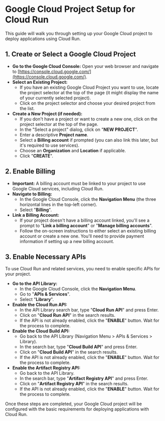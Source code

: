# Google Cloud Project Setup for Cloud Run

This guide will walk you through setting up your Google Cloud project to deploy applications using Cloud Run.

## 1. Create or Select a Google Cloud Project

*   **Go to the Google Cloud Console:** Open your web browser and navigate to [https://console.cloud.google.com/](https://console.cloud.google.com/).
*   **Select an Existing Project:**
    *   If you have an existing Google Cloud Project you want to use, locate the project selector at the top of the page (it might display the name of your currently selected project).
    *   Click on the project selector and choose your desired project from the list.
*   **Create a New Project (if needed):**
    *   If you don't have a project or want to create a new one, click on the project selector at the top of the page.
    *   In the "Select a project" dialog, click on "**NEW PROJECT**".
    *   Enter a descriptive **Project name**.
    *   Select a **Billing account** if prompted (you can also link this later, but it's required to use services).
    *   Choose an **Organization** and **Location** if applicable.
    *   Click "**CREATE**".

## 2. Enable Billing

*   **Important:** A billing account must be linked to your project to use Google Cloud services, including Cloud Run.
*   **Navigate to Billing:**
    *   In the Google Cloud Console, click the **Navigation Menu** (the three horizontal lines in the top-left corner).
    *   Select "**Billing**".
*   **Link a Billing Account:**
    *   If your project doesn't have a billing account linked, you'll see a prompt to "**Link a billing account**" or "**Manage billing accounts**".
    *   Follow the on-screen instructions to either select an existing billing account or create a new one. You'll need to provide payment information if setting up a new billing account.

## 3. Enable Necessary APIs

To use Cloud Run and related services, you need to enable specific APIs for your project.

*   **Go to the API Library:**
    *   In the Google Cloud Console, click the **Navigation Menu**.
    *   Go to "**APIs & Services**".
    *   Select "**Library**".
*   **Enable the Cloud Run API:**
    *   In the API Library search bar, type "**Cloud Run API**" and press Enter.
    *   Click on "**Cloud Run API**" in the search results.
    *   If the API is not already enabled, click the "**ENABLE**" button. Wait for the process to complete.
*   **Enable the Cloud Build API:**
    *   Go back to the API Library (Navigation Menu > APIs & Services > Library).
    *   In the search bar, type "**Cloud Build API**" and press Enter.
    *   Click on "**Cloud Build API**" in the search results.
    *   If the API is not already enabled, click the "**ENABLE**" button. Wait for the process to complete.
*   **Enable the Artifact Registry API:**
    *   Go back to the API Library.
    *   In the search bar, type "**Artifact Registry API**" and press Enter.
    *   Click on "**Artifact Registry API**" in the search results.
    *   If the API is not already enabled, click the "**ENABLE**" button. Wait for the process to complete.

Once these steps are completed, your Google Cloud project will be configured with the basic requirements for deploying applications with Cloud Run.
